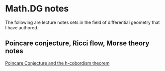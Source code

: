 # Math.DG notes

<p> The following are lecture notes sets in the field of differential geometry that I have authored. <br>
  
<h2>Poincare conjecture, Ricci flow, Morse theory notes</h2>
 <a href="https://vaibhavkalvakota.github.io/Poincare_Conjecture_and_the_h_cobordism_theorem.pdf">Poincare Conjecture and the h-cobordism theorem</a>
